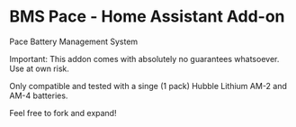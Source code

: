 # BMS Pace - Home Assistant Add-on
Pace Battery Management System

Important: This addon comes with absolutely no guarantees whatsoever. Use at own risk.

Only compatible and tested with a singe (1 pack) Hubble Lithium AM-2 and AM-4 batteries.

Feel free to fork and expand!
